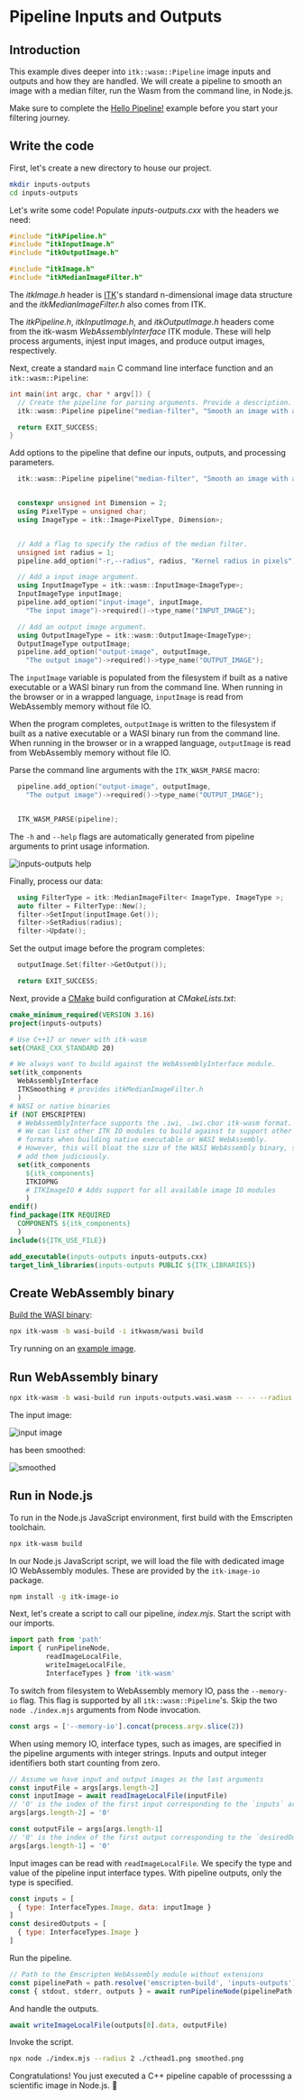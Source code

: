 # Pipeline Inputs and Outputs

## Introduction

This example dives deeper into `itk::wasm::Pipeline` image inputs and outputs and how they are handled. We will create a pipeline to smooth an image with a median filter, run the Wasm from the command line, in Node.js.

Make sure to complete the [Hello Pipeline!](./hello_pipeline) example before you start your filtering journey.

## Write the code

First, let's create a new directory to house our project.

```sh
mkdir inputs-outputs
cd inputs-outputs
```

Let's write some code! Populate *inputs-outputs.cxx* with the headers we need:

```cpp
#include "itkPipeline.h"
#include "itkInputImage.h"
#include "itkOutputImage.h"

#include "itkImage.h"
#include "itkMedianImageFilter.h"
```

The *itkImage.h* header is [ITK](https://itk.org)'s standard n-dimensional image data structure and the *itkMedianImageFilter.h* also comes from ITK.

The *itkPipeline.h*, *itkInputImage.h*, and *itkOutputImage.h* headers come from the itk-wasm *WebAssemblyInterface* ITK module. These will help process arguments, injest input images, and produce output images, respectively.

Next, create a standard `main` C command line interface function and an `itk::wasm::Pipeline`:

```cpp
int main(int argc, char * argv[]) {
  // Create the pipeline for parsing arguments. Provide a description.
  itk::wasm::Pipeline pipeline("median-filter", "Smooth an image with a median filter", argc, argv);

  return EXIT_SUCCESS;
}
```
Add options to the pipeline that define our inputs, outputs, and processing parameters.

```cpp
  itk::wasm::Pipeline pipeline("median-filter", "Smooth an image with a median filter", argc, argv);


  constexpr unsigned int Dimension = 2;
  using PixelType = unsigned char;
  using ImageType = itk::Image<PixelType, Dimension>;


  // Add a flag to specify the radius of the median filter.
  unsigned int radius = 1;
  pipeline.add_option("-r,--radius", radius, "Kernel radius in pixels");

  // Add a input image argument.
  using InputImageType = itk::wasm::InputImage<ImageType>;
  InputImageType inputImage;
  pipeline.add_option("input-image", inputImage,
    "The input image")->required()->type_name("INPUT_IMAGE");

  // Add an output image argument.
  using OutputImageType = itk::wasm::OutputImage<ImageType>;
  OutputImageType outputImage;
  pipeline.add_option("output-image", outputImage,
    "The output image")->required()->type_name("OUTPUT_IMAGE");
```

The `inputImage` variable is populated from the filesystem if built as a native executable or a WASI binary run from the command line. When running in the browser or in a wrapped language, `inputImage` is read from WebAssembly memory without file IO.

When the program completes, `outputImage` is written to the filesystem if built as a native executable or a WASI binary run from the command line. When running in the browser or in a wrapped language, `outputImage` is read from WebAssembly memory without file IO.

Parse the command line arguments with the `ITK_WASM_PARSE` macro:

```cpp
  pipeline.add_option("output-image", outputImage,
    "The output image")->required()->type_name("OUTPUT_IMAGE");


  ITK_WASM_PARSE(pipeline);
```

The `-h` and `--help` flags are automatically generated from pipeline arguments to print usage information.

![inputs-outputs help](/_static/tutorial/inputs_outputs_help.png)

Finally, process our data: 
```cpp
  using FilterType = itk::MedianImageFilter< ImageType, ImageType >;
  auto filter = FilterType::New();
  filter->SetInput(inputImage.Get());
  filter->SetRadius(radius);
  filter->Update();
```

Set the output image before the program completes:

```cpp
  outputImage.Set(filter->GetOutput());

  return EXIT_SUCCESS;
```

Next, provide a [CMake](https://cmake.org/) build configuration at *CMakeLists.txt*:

```cmake
cmake_minimum_required(VERSION 3.16)
project(inputs-outputs)

# Use C++17 or newer with itk-wasm
set(CMAKE_CXX_STANDARD 20)

# We always want to build against the WebAssemblyInterface module.
set(itk_components
  WebAssemblyInterface
  ITKSmoothing # provides itkMedianImageFilter.h
  )
# WASI or native binaries
if (NOT EMSCRIPTEN)
  # WebAssemblyInterface supports the .iwi, .iwi.cbor itk-wasm format.
  # We can list other ITK IO modules to build against to support other
  # formats when building native executable or WASI WebAssembly.
  # However, this will bloat the size of the WASI WebAssembly binary, so
  # add them judiciously.
  set(itk_components
    ${itk_components}
    ITKIOPNG
    # ITKImageIO # Adds support for all available image IO modules
    )
endif()
find_package(ITK REQUIRED
  COMPONENTS ${itk_components}
  )
include(${ITK_USE_FILE})

add_executable(inputs-outputs inputs-outputs.cxx)
target_link_libraries(inputs-outputs PUBLIC ${ITK_LIBRARIES})
```

## Create WebAssembly binary

[Build the WASI binary](/tutorial/hello_world):

```sh
npx itk-wasm -b wasi-build -i itkwasm/wasi build
```

Try running on an [example image](https://data.kitware.com/api/v1/file/63041ac8f64de9b9501e5a22/download).

## Run WebAssembly binary

```sh
npx itk-wasm -b wasi-build run inputs-outputs.wasi.wasm -- -- --radius 2 cthead1.png smoothed.png
```

The input image:

![input image](/_static/tutorial/cthead1.png)

has been smoothed:

![smoothed](/_static/tutorial/smoothed.png)

## Run in Node.js

To run in the Node.js JavaScript environment, first build with the Emscripten toolchain.

```sh
npx itk-wasm build
```

In our Node.js JavaScript script, we will load the file with dedicated image IO WebAssembly modules. These are provided by the `itk-image-io` package.

```sh
npm install -g itk-image-io
```

Next, let's create a script to call our pipeline, *index.mjs*. Start the script with our imports.

```js
import path from 'path'
import { runPipelineNode,
         readImageLocalFile,
         writeImageLocalFile,
         InterfaceTypes } from 'itk-wasm'
```

To switch from filesystem to WebAssembly memory IO, pass the `--memory-io` flag.  This flag is supported by all `itk::wasm::Pipeline`'s. Skip the two `node ./index.mjs` arguments from Node invocation.

```js
const args = ['--memory-io'].concat(process.argv.slice(2))
```

When using memory IO, interface types, such as images, are specified in the pipeline arguments with integer strings. Inputs and output integer identifiers both start counting from zero.

```js
// Assume we have input and output images as the last arguments
const inputFile = args[args.length-2]
const inputImage = await readImageLocalFile(inputFile)
// '0' is the index of the first input corresponding to the `inputs` array below
args[args.length-2] = '0'

const outputFile = args[args.length-1]
// '0' is the index of the first output corresponding to the `desiredOutputs` below
args[args.length-1] = '0'
```

Input images can be read with `readImageLocalFile`. We specify the type and value of the pipeline input interface types. With pipeline outputs, only the type is specified.

```js
const inputs = [
  { type: InterfaceTypes.Image, data: inputImage }
]
const desiredOutputs = [
  { type: InterfaceTypes.Image }
]
```

Run the pipeline.

```js
// Path to the Emscripten WebAssembly module without extensions
const pipelinePath = path.resolve('emscripten-build', 'inputs-outputs')
const { stdout, stderr, outputs } = await runPipelineNode(pipelinePath, args, desiredOutputs, inputs)
```

And handle the outputs.

```js
await writeImageLocalFile(outputs[0].data, outputFile)
```

Invoke the script.

```sh
npx node ./index.mjs --radius 2 ./cthead1.png smoothed.png
```

Congratulations! You just executed a C++ pipeline capable of processsing a scientific image in Node.js. 🎉